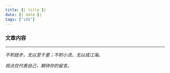 ```yaml
---
title: {{ title }}
date: {{ date }}
tags: ["iOS"]
---
```



### 文章内容


-----
*不积跬步，无以至千里；不积小流，无以成江海。*

*观点仅代表自己，期待你的留言。*

